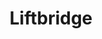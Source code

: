 ---
codehost: https://github.com/liftbridge-io/liftbridge
logohandle: liftbridgeio
sort: liftbridge
title: Liftbridge
twitter: https://x.com/liftbridge_io
website: https://liftbridge.io/
---
